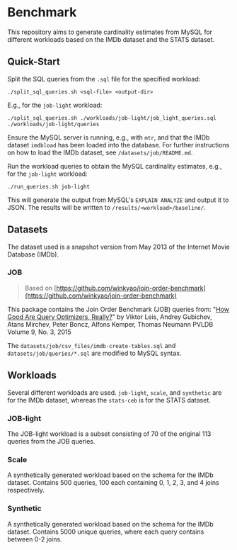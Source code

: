 # Benchmark

This repository aims to generate cardinality estimates from MySQL for different workloads based on the IMDb dataset and the STATS dataset.

## Quick-Start

Split the SQL queries from the `.sql` file for the specified workload:

```shell
./split_sql_queries.sh <sql-file> <output-dir>
```

E.g., for the `job-light` workload:

```shell
./split_sql_queries.sh ./workloads/job-light/job_light_queries.sql ./workloads/job-light/queries
```

Ensure the MySQL server is running, e.g., with `mtr`, and that the IMDb dataset `imdbload` has been loaded into the database. For further instructions on how to load the IMDb dataset, see `/datasets/job/README.md`.

Run the workload queries to obtain the MySQL cardinality estimates, e.g., for the `job-light` workload:

```shell
./run_queries.sh job-light
```

This will generate the output from MySQL's `EXPLAIN ANALYZE` and output it to JSON. The results will be written to `/results/<workload>/baseline/`.

## Datasets

The dataset used is a snapshot version from May 2013 of the Internet Movie Database (IMDb).

### JOB

> Based on [https://github.com/winkyao/join-order-benchmark](https://github.com/winkyao/join-order-benchmark)

This package contains the Join Order Benchmark (JOB) queries from:
"[How Good Are Query Optimizers, Really?](http://www.vldb.org/pvldb/vol9/p204-leis.pdf)"
by Viktor Leis, Andrey Gubichev, Atans Mirchev, Peter Boncz, Alfons Kemper, Thomas Neumann
PVLDB Volume 9, No. 3, 2015

The `datasets/job/csv_files/imdb-create-tables.sql` and `datasets/job/queries/*.sql` are modified to MySQL syntax.

## Workloads

Several different workloads are used. `job-light`, `scale`, and `synthetic` are for the IMDb dataset, whereas the `stats-ceb` is for the STATS dataset.

### JOB-light

The JOB-light workload is a subset consisting of 70 of the original 113 queries from the JOB queries.

### Scale

A synthetically generated workload based on the schema for the IMDb dataset. Contains 500 queries, 100 each containing 0, 1, 2, 3, and 4 joins respectively.

### Synthetic

A synthetically generated workload based on the schema for the IMDb dataset. Contains 5000 unique queries, where each query contains between 0-2 joins.